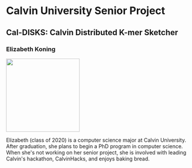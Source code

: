 # Calvin University Senior Project

## Cal-DISKS: Calvin Distributed K-mer Sketcher

### Elizabeth Koning

<img src="https://raw.githubusercontent.com/kodingkoning/Cal-DISKS/master/headshot.png" width=200>

Elizabeth (class of 2020) is a computer science major at Calvin University. After graduation, she plans to begin a PhD program in computer science. When she's not working on her senior project, she is involved with leading Calvin's hackathon, CalvinHacks, and enjoys baking bread.
